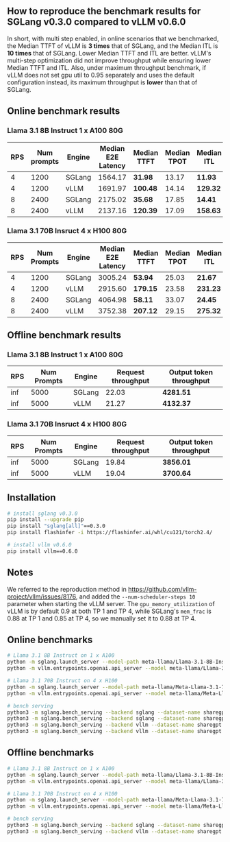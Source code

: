 ## How to reproduce the benchmark results for SGLang v0.3.0 compared to vLLM v0.6.0

In short, with multi step enabled, in online scenarios that we benchmarked, the Median TTFT of vLLM is **3 times** that of SGLang, and the Median ITL is **10 times** that of SGLang. Lower Median TTFT and ITL are better. vLLM's multi-step optimization did not improve throughput while ensuring lower Median TTFT and ITL. Also, under maximum throughput benchmark, if vLLM does not set gpu util to 0.95 separately and uses the default configuration instead, its maximum throughput is **lower** than that of SGLang.

## Online benchmark results

### Llama 3.1 8B Instruct 1 x A100 80G

| RPS  | Num prompts | Engine | Median E2E Latency | Median TTFT | Median TPOT | Median ITL |
|------|-------------|--------|--------------------|-------------|-------------|------------|
| 4    | 1200        | SGLang | 1564.17            | **31.98**   | 13.17       | **11.93**  |
| 4    | 1200        | vLLM   | 1691.97            | **100.48**  | 14.14       | **129.32** |
| 8    | 2400        | SGLang | 2175.02            | **35.68**   | 17.85       | **14.41**  |
| 8    | 2400        | vLLM   | 2137.16            | **120.39**  | 17.09       | **158.63** |

### Llama 3.1 70B Insruct 4 x H100 80G

| RPS  | Num Prompts | Engine | Median E2E Latency | Median TTFT | Median TPOT | Median ITL |
|------|-------------|--------|--------------------|-------------|-------------|------------|
| 4    | 1200        | SGLang | 3005.24            | **53.94**   | 25.03       | **21.67**  |
| 4    | 1200        | vLLM   | 2915.60            | **179.15**  | 23.58       | **231.23** |
| 8    | 2400        | SGLang | 4064.98            | **58.11**   | 33.07       | **24.45**  |
| 8    | 2400        | vLLM   | 3752.38            | **207.12**  | 29.15       | **275.32** |

## Offline benchmark results

### Llama 3.1 8B Instruct 1 x A100 80G

| RPS  | Num Prompts | Engine | Request throughput | Output token throughput |
|------|-------------|--------|--------------------|-------------------------|
| inf  | 5000        | SGLang | 22.03              | **4281.51**             |
| inf  | 5000        | vLLM   | 21.27              | **4132.37**             |

### Llama 3.1 70B Insruct 4 x H100 80G

| RPS  | Num Prompts | Engine | Request throughput | Output token throughput |
|------|-------------|--------|--------------------|-------------------------|
| inf  | 5000        | SGLang | 19.84              | **3856.01**             |
| inf  | 5000        | vLLM   | 19.04              | **3700.64**             |

## Installation

```bash
# install sglang v0.3.0
pip install --upgrade pip
pip install "sglang[all]"==0.3.0
pip install flashinfer -i https://flashinfer.ai/whl/cu121/torch2.4/

# install vllm v0.6.0
pip install vllm==0.6.0
```

## Notes

We referred to the reproduction method in https://github.com/vllm-project/vllm/issues/8176, and added the `--num-scheduler-steps 10` parameter when starting the vLLM server. The `gpu_memory_utilization` of vLLM is by default 0.9 at both TP 1 and TP 4, while SGLang's `mem_frac` is 0.88 at TP 1 and 0.85 at TP 4, so we manually set it to 0.88 at TP 4.

## Online benchmarks

```bash
# Llama 3.1 8B Instruct on 1 x A100
python -m sglang.launch_server --model-path meta-llama/Llama-3.1-8B-Instruct --enable-torch-compile --disable-radix-cache
python -m vllm.entrypoints.openai.api_server --model meta-llama/Llama-3.1-8B-Instruct --disable-log-requests --num-scheduler-steps 10 --max_model_len 4096

# Llama 3.1 70B Instruct on 4 x H100
python -m sglang.launch_server --model-path meta-llama/Meta-Llama-3.1-70B-Instruct --disable-radix-cache --tp 4
python -m vllm.entrypoints.openai.api_server --model meta-llama/Meta-Llama-3.1-70B-Instruct --disable-log-requests --num-scheduler-steps 10 --tensor 4 --max_model_len 4096

# bench serving
python3 -m sglang.bench_serving --backend sglang --dataset-name sharegpt --num-prompts 1200 --request-rate 4
python3 -m sglang.bench_serving --backend sglang --dataset-name sharegpt --num-prompts 2400 --request-rate 8
python3 -m sglang.bench_serving --backend vllm --dataset-name sharegpt --num-prompts 1200 --request-rate 4
python3 -m sglang.bench_serving --backend vllm --dataset-name sharegpt --num-prompts 2400 --request-rate 8
```

## Offline benchmarks

```bash
# Llama 3.1 8B Instruct on 1 x A100
python -m sglang.launch_server --model-path meta-llama/Llama-3.1-8B-Instruct --enable-torch-compile --disable-radix-cache
python -m vllm.entrypoints.openai.api_server --model meta-llama/Llama-3.1-8B-Instruct --disable-log-requests --num-scheduler-steps 10 --max_model_len 4096

# Llama 3.1 70B Instruct on 4 x H100
python -m sglang.launch_server --model-path meta-llama/Meta-Llama-3.1-70B-Instruct --disable-radix-cache --tp 4 --mem-frac 0.88
python -m vllm.entrypoints.openai.api_server --model meta-llama/Meta-Llama-3.1-70B-Instruct --disable-log-requests --num-scheduler-steps 10 --tensor 4 --max_model_len 4096

# bench serving
python3 -m sglang.bench_serving --backend sglang --dataset-name sharegpt --num-prompts 5000
python3 -m sglang.bench_serving --backend vllm --dataset-name sharegpt --num-prompts 5000
```
